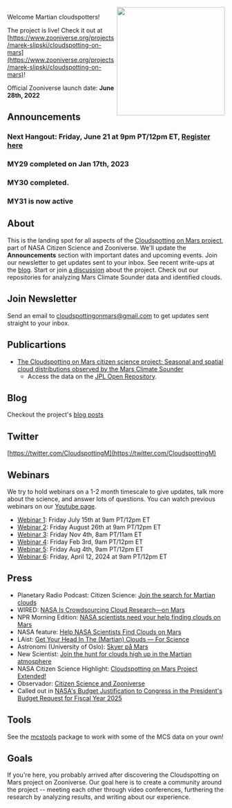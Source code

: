 <img align="right" src="https://github.com/Cloudspotting-on-Mars.png" width="250">

Welcome Martian cloudspotters!

The project is live! Check it out at [https://www.zooniverse.org/projects/marek-slipski/cloudspotting-on-mars](https://www.zooniverse.org/projects/marek-slipski/cloudspotting-on-mars)!

Official Zooniverse launch date: **June 28th, 2022**

## Announcements
### Next Hangout: Friday, June 21 at 9pm PT/12pm ET, [Register here](https://events.gcc.teams.microsoft.com/event/e11e8629-fba5-46f5-82e2-c022c1b55a06@545921e0-10ef-4398-8713-9832ac563dad)
### MY29 completed on Jan 17th, 2023
### MY30 completed.
### MY31 is now active

## About
This is the landing spot for all aspects of the [Cloudspotting on Mars project](https://www.zooniverse.org/projects/marek-slipski/cloudspotting-on-mars
), part of NASA Citizen Science and Zooniverse. We'll update the **Announcements** section with important dates and upcoming events. Join our newsletter to get updates sent to your inbox. See recent write-ups at the [blog](https://cloudspotting-on-mars.github.io). Start or join [a discussion](https://github.com/orgs/Cloudspotting-on-Mars/discussions) about the project. Check out our repositories for analyzing Mars Climate Sounder data and identified clouds. 

## Join Newsletter
Send an email to [cloudspottingonmars@gmail.com](mailto:cloudspottingonmars@gmail.com) to get updates sent straight to your inbox.

## Publicartions
* [The Cloudspotting on Mars citizen science project: Seasonal and spatial cloud distributions observed by the Mars Climate Sounder
](https://doi.org/10.1016/j.icarus.2023.115777)
  * Access the data on the [JPL Open Repository](https://doi.org/10.48577/jpl.UXMDDK).

## Blog
Checkout the project's [blog posts](https://cloudspotting-on-mars.github.io)

## Twitter
[https://twitter.com/CloudspottingM](https://twitter.com/CloudspottingM)

## Webinars
We try to hold webinars on a 1-2 month timescale to give updates, talk more about the science, and answer lots of questions. You can watch previous webinars on our [Youtube page](https://www.youtube.com/playlist?list=PLKWlaxzCh8uL2UFnRqCcHVhE9b9es0oZB).
* [Webinar 1](https://www.youtube.com/watch?v=wRbf0ap7_8Q&list=PLKWlaxzCh8uL2UFnRqCcHVhE9b9es0oZB&index=1&t=6s): Friday July 15th at 9am PT/12pm ET
* [Webinar 2](https://www.youtube.com/watch?v=C6g0DtrIVVw&list=PLKWlaxzCh8uL2UFnRqCcHVhE9b9es0oZB&index=2): Friday August 26th at 9am PT/12pm ET
* [Webinar 3](https://www.youtube.com/watch?v=KO3iqarNg4A&list=PLKWlaxzCh8uL2UFnRqCcHVhE9b9es0oZB&index=3): Friday Nov 4th, 8am PT/11am ET
* [Webinar 4](https://www.youtube.com/watch?v=vw39JWlbFIA&list=PLKWlaxzCh8uL2UFnRqCcHVhE9b9es0oZB&index=4): Friday Feb 3rd, 9am PT/12pm ET
* [Webinar 5](https://www.youtube.com/watch?v=nTZeem1BsEY&list=PLKWlaxzCh8uL2UFnRqCcHVhE9b9es0oZB&index=5): Friday Aug 4th, 9am PT/12pm ET
* [Webinar 6](https://youtu.be/Luuww6mKKxE): Friday, April 12, 2024 at 9am PT/12pm ET

## Press
* Planetary Radio Podcast: Citizen Science: [Join the search for Martian clouds](https://www.planetary.org/planetary-radio/2022-cloudspotting-on-mars)
* WIRED: [NASA Is Crowdsourcing Cloud Research—on Mars](https://www.wired.com/story/nasa-is-crowdsourcing-cloud-research-on-mars/)
* NPR Morning Edition: [NASA scientists need your help finding clouds on Mars](https://www.npr.org/2022/08/09/1116455607/nasa-scientists-need-your-help-finding-clouds-on-mars)
* NASA feature: [Help NASA Scientists Find Clouds on Mars](https://www.nasa.gov/feature/jpl/help-nasa-scientists-find-clouds-on-mars)
* LAist: [Get Your Head In The (Martian) Clouds — For Science](https://laist.com/news/get-your-head-in-the-martian-clouds-for-science)
* Astronomi (University of Oslo): [Skyer på Mars](https://www.astronomi.no/?p=4915)
* New Scientist: [Join the hunt for clouds high up in the Martian atmosphere](https://www.newscientist.com/article/mg25634132-800-join-the-hunt-for-clouds-high-up-in-the-martian-atmosphere/?utm_medium=social&utm_campaign=echobox&utm_source=Twitter#Echobox=1668789036-1)
* NASA Citizen Science Highlight: [Cloudspotting on Mars Project Extended!](https://science.nasa.gov/science-news/citizenscience/cloudspotting-on-mars-project-extended)
* Observador: [Citizen Science and Zooniverse](https://observador.pt/opiniao/ciencia-cidada-e-o-zooniverse/?fbclid=IwAR2s9X7QQST6dQ7qh0ffpDbmleqYCQ5l71ne3I7g-YDCp2G7XHmtuNNhaR8)
* Called out in [NASA's Budget Justification to Congress in the President's Budget Request for Fiscal Year 2025](https://www.nasa.gov/fy-2025-budget-request/)

## Tools
See the [mcstools](https://github.com/Cloudspotting-on-Mars/mcstools) package to work with some of the MCS data on your own!

## Goals
If you're here, you probably arrived after discovering the Cloudspotting on Mars project on Zooniverse. Our goal here is to create a community around the project -- meeting each other through video conferences, furthering the research by analyzing results, and writing about our experience.
